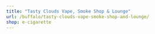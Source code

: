 ```yaml
---
title: "Tasty Clouds Vape, Smoke Shop & Lounge"
url: /buffalo/tasty-clouds-vape-smoke-shop-and-lounge/
shop: e-cigarette
---
```

